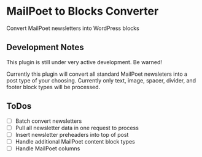 # MailPoet to Blocks Converter
Convert MailPoet newsletters into WordPress blocks

## Development Notes

This plugin is still under very active development. Be warned!

Currently this plugin will convert all standard MailPoet newsleters into a post type of your choosing.
Currently only text, image, spacer, divider, and footer block types will be processed.

## ToDos
- [ ] Batch convert newsletters
- [ ] Pull all newsletter data in one request to process
- [ ] Insert newsletter preheaders into top of post
- [ ] Handle additional MailPoet content block types
- [ ] Handle MailPoet columns